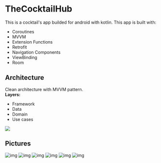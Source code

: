 # TheCocktailHub
This is a cocktail's app builded for android with kotlin. This app is built with:  
- Coroutines
- MVVM
- Extension Functions
- Retrofit
- Navigation Components
- ViewBinding
- Room
## Architecture
Clean architecture with MVVM pattern.  
**Layers:**  
- Framework  
- Data  
- Domain  
- Use cases

![](https://koenig-media.raywenderlich.com/uploads/2019/06/Android-Clean-Architecture.png)  

## Pictures
![img](https://i.imgur.com/SVjNNsT.jpg?1)
![img](https://i.imgur.com/zkyUgJb.jpg?1)
![img](https://i.imgur.com/5QatNe8.jpg?1)
![img](https://i.imgur.com/dRUzikB.jpg?1)
![img](https://i.imgur.com/RZpZcLZ.jpg?1)
![img](https://i.imgur.com/fxvY8qQ.jpg?1)

